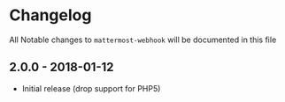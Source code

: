# Changelog

All Notable changes to `mattermost-webhook` will be documented in this file

## 2.0.0 - 2018-01-12

- Initial release (drop support for PHP5)